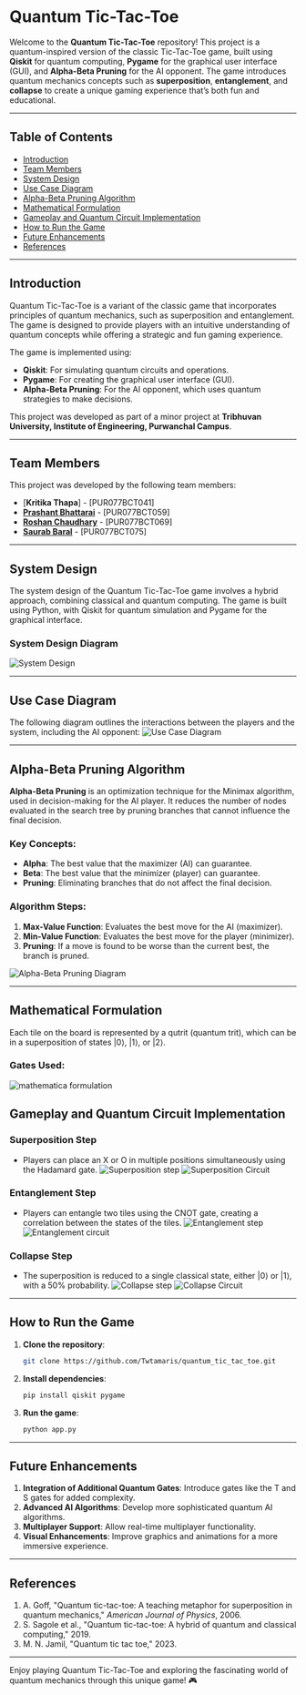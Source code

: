 
# Quantum Tic-Tac-Toe

Welcome to the **Quantum Tic-Tac-Toe** repository! This project is a quantum-inspired version of the classic Tic-Tac-Toe game, built using **Qiskit** for quantum computing, **Pygame** for the graphical user interface (GUI), and **Alpha-Beta Pruning** for the AI opponent. The game introduces quantum mechanics concepts such as **superposition**, **entanglement**, and **collapse** to create a unique gaming experience that’s both fun and educational.

---

## Table of Contents
- [Introduction](#introduction)
- [Team Members](#team-members)
- [System Design](#system-design)
- [Use Case Diagram](#use-case-diagram)
- [Alpha-Beta Pruning Algorithm](#alpha-beta-pruning-algorithm)
- [Mathematical Formulation](#mathematical-formulation)
- [Gameplay and Quantum Circuit Implementation](#gameplay-and-quantum-circuit-implementation)
- [How to Run the Game](#how-to-run-the-game)
- [Future Enhancements](#future-enhancements)
- [References](#references)

---

## Introduction
Quantum Tic-Tac-Toe is a variant of the classic game that incorporates principles of quantum mechanics, such as superposition and entanglement. The game is designed to provide players with an intuitive understanding of quantum concepts while offering a strategic and fun gaming experience. 

The game is implemented using:
- **Qiskit**: For simulating quantum circuits and operations.
- **Pygame**: For creating the graphical user interface (GUI).
- **Alpha-Beta Pruning**: For the AI opponent, which uses quantum strategies to make decisions.

This project was developed as part of a minor project at **Tribhuvan University, Institute of Engineering, Purwanchal Campus**.

---

## Team Members
This project was developed by the following team members:
- [**Kritika Thapa**] - [PUR077BCT041]
- [**Prashant Bhattarai**](https://github.com/IamPrashantBhattarai) - [PUR077BCT059]
- [**Roshan Chaudhary**](https://github.com/Roshanchau) - [PUR077BCT069]
- [**Saurab Baral**](https://github.com/Twtamaris) - [PUR077BCT075]
---

## System Design
The system design of the Quantum Tic-Tac-Toe game involves a hybrid approach, combining classical and quantum computing. The game is built using Python, with Qiskit for quantum simulation and Pygame for the graphical interface.

### System Design Diagram
![System Design](./images/system%20design.png)

---

## Use Case Diagram
The following diagram outlines the interactions between the players and the system, including the AI opponent:
![Use Case Diagram](./images//usecase.png)

---

## Alpha-Beta Pruning Algorithm
**Alpha-Beta Pruning** is an optimization technique for the Minimax algorithm, used in decision-making for the AI player. It reduces the number of nodes evaluated in the search tree by pruning branches that cannot influence the final decision.

### Key Concepts:
- **Alpha**: The best value that the maximizer (AI) can guarantee.
- **Beta**: The best value that the minimizer (player) can guarantee.
- **Pruning**: Eliminating branches that do not affect the final decision.

### Algorithm Steps:
1. **Max-Value Function**: Evaluates the best move for the AI (maximizer).
2. **Min-Value Function**: Evaluates the best move for the player (minimizer).
3. **Pruning**: If a move is found to be worse than the current best, the branch is pruned.

![Alpha-Beta Pruning Diagram](./images/alphabeta.png)

---

## Mathematical Formulation
Each tile on the board is represented by a qutrit (quantum trit), which can be in a superposition of states |0⟩, |1⟩, or |2⟩.

### Gates Used:
![mathematica formulation](./images/math.png)


## Gameplay and Quantum Circuit Implementation
### Superposition Step
- Players can place an X or O in multiple positions simultaneously using the Hadamard gate.
![Superposition step](./images/superposition_doc.png)
![Superposition Circuit](./images/superposition_ckt.png)

### Entanglement Step
- Players can entangle two tiles using the CNOT gate, creating a correlation between the states of the tiles.
![Entanglement step](./images/entg_game.png)
![Entanglement circuit](./images/entg_ck.png)

### Collapse Step
- The superposition is reduced to a single classical state, either |0⟩ or |1⟩, with a 50% probability.
![Collapse step](./images/collapse_game.png)
![Collapse Circuit](./images/collapse_ckt.png)

---

## How to Run the Game
1. **Clone the repository**:
   ```bash
   git clone https://github.com/Twtamaris/quantum_tic_tac_toe.git
   ```
2. **Install dependencies**:
   ```bash
   pip install qiskit pygame
   ```
3. **Run the game**:
   ```bash
   python app.py
   ```

---

## Future Enhancements
1. **Integration of Additional Quantum Gates**: Introduce gates like the T and S gates for added complexity.
2. **Advanced AI Algorithms**: Develop more sophisticated quantum AI algorithms.
3. **Multiplayer Support**: Allow real-time multiplayer functionality.
4. **Visual Enhancements**: Improve graphics and animations for a more immersive experience.

---

## References
1. A. Goff, "Quantum tic-tac-toe: A teaching metaphor for superposition in quantum mechanics," *American Journal of Physics*, 2006.
2. S. Sagole et al., "Quantum tic-tac-toe: A hybrid of quantum and classical computing," 2019.
3. M. N. Jamil, "Quantum tic tac toe," 2023.

---

Enjoy playing Quantum Tic-Tac-Toe and exploring the fascinating world of quantum mechanics through this unique game! 🎮
